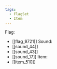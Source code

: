 ```yaml
---
tags:
  - FlagSet
  - Item
---
```

Flag:
- [[flag_9721]]
Sound:
- [[sound_44]]
- [[sound_43]]
- [[sound_17]]
Item:
- [[item_510]]
